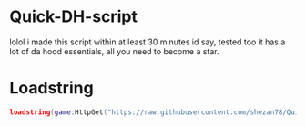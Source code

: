 # Quick-DH-script
lolol i made this script within at least 30 minutes id say, tested too it has a lot of da hood essentials, all you need to become a star.

# Loadstring 
```lua
loadstring(game:HttpGet("https://raw.githubusercontent.com/shezan78/Quick-DH-script/main/GUI%20dont%20use%2C%20use%20the%20loadstring%20attached%20to%20readme.lua"))()
```
